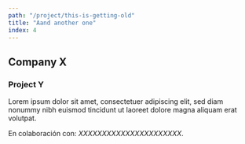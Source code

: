 ```yaml
---
path: "/project/this-is-getting-old"
title: "Aand another one"
index: 4
---
```

## Company X
### Project Y

Lorem ipsum dolor sit amet, consectetuer adipiscing elit, sed diam nonummy nibh euismod tincidunt ut laoreet dolore magna aliquam erat volutpat.

En colaboración con: *XXXXXXXXXXXXXXXXXXXXXX*.
